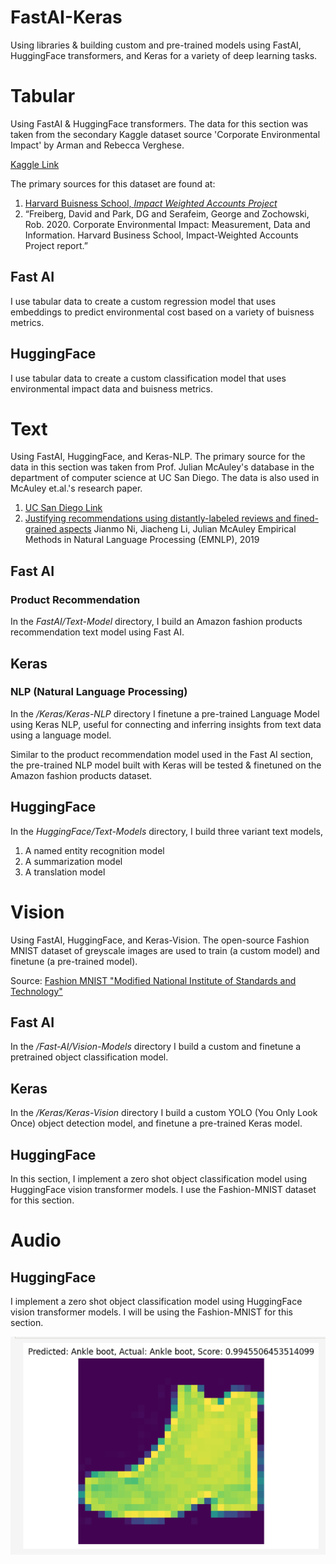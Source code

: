 # FastAI-Keras
Using libraries & building custom and pre-trained models using FastAI, HuggingFace transformers, and Keras for a variety of deep learning tasks.

# Tabular

Using FastAI & HuggingFace transformers. The data for this section was taken from the secondary Kaggle dataset source 'Corporate Environmental Impact' by Arman and Rebecca Verghese.

[Kaggle Link](https://www.kaggle.com/datasets/mannmann2/corporate-environmental-impact/data)

The primary sources for this dataset are found at:
1. [Harvard Buisness School, *Impact Weighted Accounts Project*](https://www.hbs.edu/impact-weighted-accounts/Pages/default.aspx)
2. “Freiberg, David and Park, DG and Serafeim, George and Zochowski, Rob. 2020. Corporate Environmental Impact: Measurement, Data and Information. Harvard Business School, Impact-Weighted Accounts Project report.”

## Fast AI

I use tabular data to create a custom regression model that uses embeddings to predict environmental cost based on a variety of buisness metrics.

## HuggingFace
I use tabular data to create a custom classification model that uses  environmental impact data and buisness metrics.

# Text

Using FastAI, HuggingFace, and Keras-NLP. The primary source for the data in this section was taken from Prof. Julian McAuley's database in the department of computer science at UC San Diego. The data is also used in McAuley et.al.'s research paper.

1. [UC San Diego Link](https://cseweb.ucsd.edu/~jmcauley/datasets/amazon_v2/)
2. [Justifying recommendations using distantly-labeled reviews and fined-grained aspects](https://cseweb.ucsd.edu/~jmcauley/pdfs/emnlp19a.pdf)
Jianmo Ni, Jiacheng Li, Julian McAuley
Empirical Methods in Natural Language Processing (EMNLP), 2019

## Fast AI

### Product Recommendation

In the *FastAI/Text-Model* directory, I build an Amazon fashion products recommendation text model using Fast AI. 

## Keras 

### NLP (Natural Language Processing)
In the */Keras/Keras-NLP* directory I finetune a pre-trained Language Model using Keras NLP, useful for connecting and inferring insights from text data using a language model. 

Similar to the product recommendation model used in the Fast AI section, the pre-trained NLP model built with Keras will be tested & finetuned on the Amazon fashion products dataset.

## HuggingFace
In the *HuggingFace/Text-Models* directory, I build three variant text models, 
1. A named entity recognition model
2. A summarization model
3. A translation model

# Vision

Using FastAI, HuggingFace, and Keras-Vision. The open-source Fashion MNIST dataset of greyscale images are used to train (a custom model) and finetune (a pre-trained model).

Source: 
[Fashion MNIST "Modified National Institute of Standards and Technology"](https://github.com/zalandoresearch/fashion-mnist)

## Fast AI
In the */Fast-AI/Vision-Models* directory I build a custom and finetune a pretrained object classification model.

## Keras
In the */Keras/Keras-Vision* directory I build a custom
 YOLO (You Only Look Once) object detection model, and finetune a pre-trained Keras model.

## HuggingFace
In this section, I implement a zero shot object classification model using HuggingFace vision transformer models. I use the Fashion-MNIST dataset for this section.

# Audio

## HuggingFace
I implement a zero shot object classification model using HuggingFace vision transformer models. I will be using the Fashion-MNIST for this section.

![alt text](./HuggingFace/images/ankle_boot.png)
